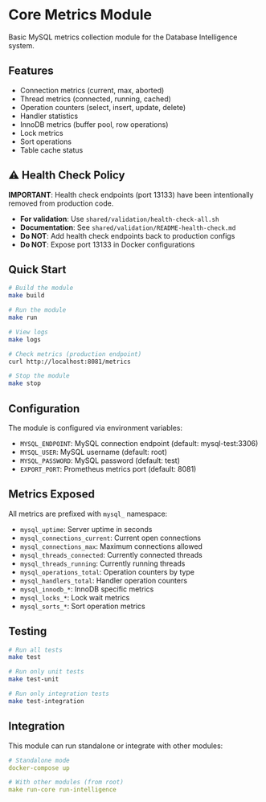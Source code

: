# Core Metrics Module

Basic MySQL metrics collection module for the Database Intelligence system.

## Features

- Connection metrics (current, max, aborted)
- Thread metrics (connected, running, cached)
- Operation counters (select, insert, update, delete)
- Handler statistics
- InnoDB metrics (buffer pool, row operations)
- Lock metrics
- Sort operations
- Table cache status

## ⚠️ Health Check Policy

**IMPORTANT**: Health check endpoints (port 13133) have been intentionally removed from production code.

- **For validation**: Use `shared/validation/health-check-all.sh`
- **Documentation**: See `shared/validation/README-health-check.md`
- **Do NOT**: Add health check endpoints back to production configs
- **Do NOT**: Expose port 13133 in Docker configurations

## Quick Start

```bash
# Build the module
make build

# Run the module
make run

# View logs
make logs

# Check metrics (production endpoint)
curl http://localhost:8081/metrics

# Stop the module
make stop
```

## Configuration

The module is configured via environment variables:

- `MYSQL_ENDPOINT`: MySQL connection endpoint (default: mysql-test:3306)
- `MYSQL_USER`: MySQL username (default: root)
- `MYSQL_PASSWORD`: MySQL password (default: test)
- `EXPORT_PORT`: Prometheus metrics port (default: 8081)

## Metrics Exposed

All metrics are prefixed with `mysql_` namespace:

- `mysql_uptime`: Server uptime in seconds
- `mysql_connections_current`: Current open connections
- `mysql_connections_max`: Maximum connections allowed
- `mysql_threads_connected`: Currently connected threads
- `mysql_threads_running`: Currently running threads
- `mysql_operations_total`: Operation counters by type
- `mysql_handlers_total`: Handler operation counters
- `mysql_innodb_*`: InnoDB specific metrics
- `mysql_locks_*`: Lock wait metrics
- `mysql_sorts_*`: Sort operation metrics

## Testing

```bash
# Run all tests
make test

# Run only unit tests
make test-unit

# Run only integration tests
make test-integration
```

## Integration

This module can run standalone or integrate with other modules:

```yaml
# Standalone mode
docker-compose up

# With other modules (from root)
make run-core run-intelligence
```
